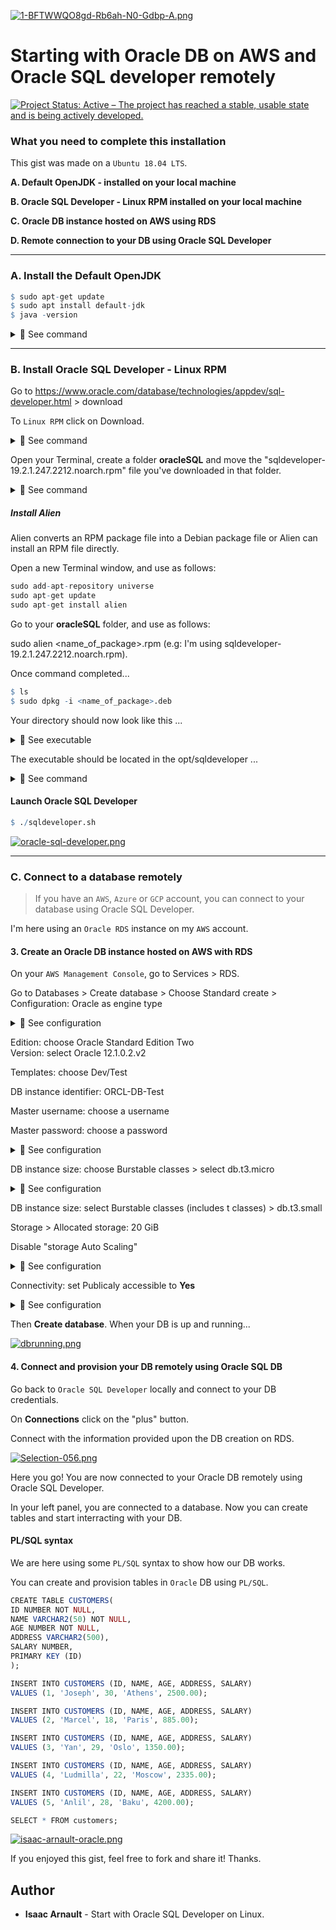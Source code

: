 [![1-BFTWWQO8gd-Rb6ah-N0-Gdbp-A.png](https://i.postimg.cc/Y9dgZrYk/1-BFTWWQO8gd-Rb6ah-N0-Gdbp-A.png)](https://postimg.cc/34DdDHtb)
  
# Starting with Oracle DB on AWS and Oracle SQL developer remotely

[![Project Status: Active – The project has reached a stable, usable state and is being actively developed.](https://www.repostatus.org/badges/latest/active.svg)](https://www.repostatus.org/#active)

### What you need to complete this installation

This gist was made on a `Ubuntu 18.04 LTS`.

<b>A. Default OpenJDK - installed on your local machine</b><br>

<b>B. Oracle SQL Developer - Linux RPM installed on your local machine</b><br>

<b>C. Oracle DB instance hosted on AWS using RDS</b><br>

<b>D. Remote connection to your DB using Oracle SQL Developer</b><br>

<hr>

### A. Install the Default OpenJDK

```r
$ sudo apt-get update
$ sudo apt install default-jdk
$ java -version
```

<details>
<summary>🔴 See command</summary>
<p>
  
[![java.png](https://i.postimg.cc/G3NdQWVy/java.png)](https://postimg.cc/MXyCZFW6)

</p>
</details>

<hr>

### B. Install Oracle SQL Developer - Linux RPM

Go to https://www.oracle.com/database/technologies/appdev/sql-developer.html > download<br>

To `Linux RPM` click on Download.

<details>
<summary>🔴 See command</summary>
<p>
  
[![linux-rpm.png](https://i.postimg.cc/44KmsQTp/linux-rpm.png)](https://postimg.cc/c6SscYCJ)

</p>
</details>

Open your Terminal, create a folder <b>oracleSQL</b> and move the "sqldeveloper-19.2.1.247.2212.noarch.rpm" file you've downloaded in that folder.

<details>
<summary>🔴 See command</summary>
<p>
  
[![RPM.png](https://i.postimg.cc/9MwC51qM/RPM.png)](https://postimg.cc/tZbLF3kQ)

</p>
</details>

##### Install Alien

Alien converts an RPM package file into a Debian package file or Alien can install an RPM file directly.<br>

Open a new Terminal window, and use as follows: <br>

```r
sudo add-apt-repository universe
sudo apt-get update
sudo apt-get install alien
```

Go to your <b>oracleSQL</b> folder, and use as follows:<br>

sudo alien <name_of_package>.rpm (e.g: I'm using sqldeveloper-19.2.1.247.2212.noarch.rpm).

Once command completed...

```r
$ ls
$ sudo dpkg -i <name_of_package>.deb
```
Your directory should now look like this ...

<details>
<summary>🔴 See executable</summary>
<p>
  
[![config.png](https://i.postimg.cc/GhK0f6SK/config.png)](https://postimg.cc/CzR6Br0n)

</p>
</details>

The executable should be located in the opt/sqldeveloper ...

<details>
<summary>🔴 See command</summary>
<p>
  
[![executable.png](https://i.postimg.cc/FRVGRXSn/executable.png)](https://postimg.cc/vgD5qj3W)

</p>
</details>

#### Launch Oracle SQL Developer

```r
$ ./sqldeveloper.sh
```
  
[![oracle-sql-developer.png](https://i.postimg.cc/VLdByCKh/oracle-sql-developer.png)](https://postimg.cc/SJbzCJFL)

<hr>

### C. Connect to a database remotely

  > If you have an `AWS`, `Azure` or `GCP` account, you can connect to your database using Oracle SQL Developer.<br>
  
I'm here using an `Oracle RDS` instance on my `AWS` account.

#### 3. Create an Oracle DB instance hosted on AWS with RDS

On your `AWS Management Console`, go to Services > RDS.<br>

Go to Databases > Create database > Choose Standard create > Configuration: Oracle as engine type<br>

<details>
<summary>🔴 See configuration</summary>
<p>
  
[![standard-create.png](https://i.postimg.cc/bvcpSKM0/standard-create.png)](https://postimg.cc/18HLLYy4)

</p>
</details>

Edition: choose Oracle Standard Edition Two<br> Version: select Oracle 12.1.0.2.v2

Templates: choose Dev/Test<br>

DB instance identifier: ORCL-DB-Test<br>

Master username: choose a username <br>

Master password: choose a password

<details>
<summary>🔴 See configuration</summary>
<p>
  
[![DBidentifier.png](https://i.postimg.cc/NFTRynpS/DBidentifier.png)](https://postimg.cc/q6JNS1fx)

</p>
</details>

DB instance size: choose Burstable classes > select db.t3.micro

<details>
<summary>🔴 See configuration</summary>
<p>
  
[![DBinstance-Size.png](https://i.postimg.cc/D0WMgz4S/DBinstance-Size.png)](https://postimg.cc/q6TwB4Lr)

</p>
</details>

DB instance size: select Burstable classes (includes t classes) > db.t3.small

Storage > Allocated storage: 20 GiB

Disable "storage Auto Scaling"

<details>
<summary>🔴 See configuration</summary>
<p>
  
[![DBinstance-Size.png](https://i.postimg.cc/W3zWN4n5/DBinstance-Size.png)](https://postimg.cc/34MC9YzG)

</p>
</details>

Connectivity: set Publicaly accessible to <b>Yes</b>

<details>
<summary>🔴 See configuration</summary>
<p>
  
[![connectivity.png](https://i.postimg.cc/qMVPL8Q0/connectivity.png)](https://postimg.cc/HjzvW8fP)

</p>
</details>

Then <b>Create database</b>. When your DB is up and running...

[![dbrunning.png](https://i.postimg.cc/L627pvcs/dbrunning.png)](https://postimg.cc/yWpnhhYq)

#### 4. Connect and provision your DB remotely using Oracle SQL DB

Go back to `Oracle SQL Developer` locally and connect to your DB credentials.<br>

On <b>Connections</b> click on the "plus" button.<br>

Connect with the information provided upon the DB creation on RDS.

[![Selection-056.png](https://i.postimg.cc/bwHpb6jK/Selection-056.png)](https://postimg.cc/hXjkR1vr)

Here you go! You are now connected to your Oracle DB remotely using Oracle SQL Developer.<br>

In your left panel, you are connected to a database. Now you can create tables and start interracting with your DB.<br>

#### PL/SQL syntax

We are here using some `PL/SQL` syntax to show how our DB works.<br>

You can create and provision tables in `Oracle` DB using `PL/SQL`.<br>

```r
CREATE TABLE CUSTOMERS(
ID NUMBER NOT NULL,
NAME VARCHAR2(50) NOT NULL,
AGE NUMBER NOT NULL,
ADDRESS VARCHAR2(500),
SALARY NUMBER,
PRIMARY KEY (ID)
);

INSERT INTO CUSTOMERS (ID, NAME, AGE, ADDRESS, SALARY)
VALUES (1, 'Joseph', 30, 'Athens', 2500.00);

INSERT INTO CUSTOMERS (ID, NAME, AGE, ADDRESS, SALARY)
VALUES (2, 'Marcel', 18, 'Paris', 885.00);

INSERT INTO CUSTOMERS (ID, NAME, AGE, ADDRESS, SALARY)
VALUES (3, 'Yan', 29, 'Oslo', 1350.00);

INSERT INTO CUSTOMERS (ID, NAME, AGE, ADDRESS, SALARY)
VALUES (4, 'Ludmilla', 22, 'Moscow', 2335.00);

INSERT INTO CUSTOMERS (ID, NAME, AGE, ADDRESS, SALARY)
VALUES (5, 'Anlil', 28, 'Baku', 4200.00);

SELECT * FROM customers;
```

[![isaac-arnault-oracle.png](https://i.postimg.cc/s27BbpSy/isaac-arnault-oracle.png)](https://postimg.cc/HJWsy8BP)

If you enjoyed this gist, feel free to fork and share it! Thanks.

## Author

* **Isaac Arnault** - Start with Oracle SQL Developer on Linux.
